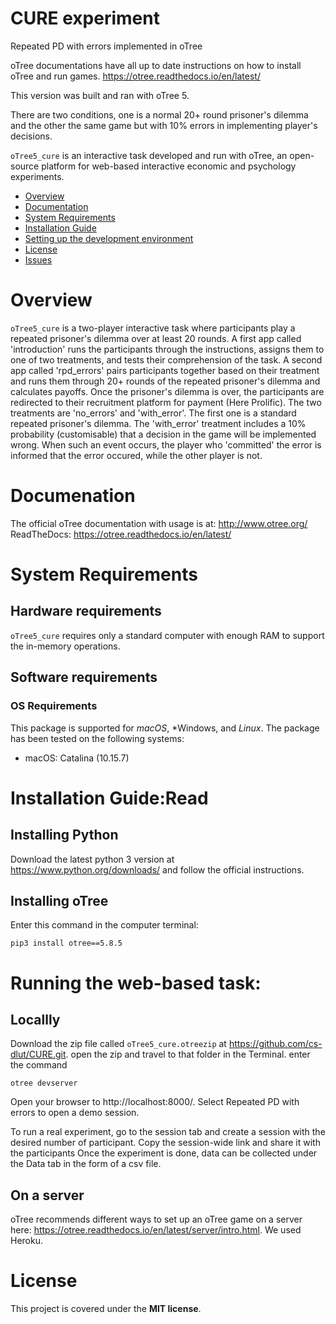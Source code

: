 # CURE experiment
Repeated PD with errors implemented in oTree

oTree documentations have all up to date instructions on how to install oTree and run games.
https://otree.readthedocs.io/en/latest/

This version was built and ran with oTree 5.

There are two conditions, one is a normal 20+ round prisoner's dilemma and the other the same game but with 10% errors in implementing player's decisions. 



`oTree5_cure` is an interactive task developed and run with oTree, an open-source platform for web-based interactive economic and psychology experiments. 

- [Overview](#overview)
- [Documentation](#documentation)
- [System Requirements](#system-requirements)
- [Installation Guide](#installation-guide)
- [Setting up the development environment](#setting-up-the-development-environment)
- [License](#license)
- [Issues](https://github.com/neurodata/mgcpy/issues)

# Overview
``oTree5_cure`` is a two-player interactive task where participants play a repeated prisoner's dilemma over at least 20 rounds. 
A first app called 'introduction' runs the participants through the instructions, assigns them to one of two treatments, and tests their comprehension of the task. 
A second app called 'rpd_errors' pairs participants together based on their treatment and runs them through 20+ rounds of the repeated prisoner's dilemma and calculates payoffs. Once the prisoner's dilemma is over, the participants are redirected to their recruitment platform for payment (Here Prolific).
The two treatments are 'no_errors' and  'with_error'. The first one is a standard repeated prisoner's dilemma. The 'with_error' treatment includes a 10% probability (customisable) that a decision in the game will be implemented wrong. When such an event occurs, the player who 'committed' the error is informed that the error occured, while the other player is not. 

# Documenation
The official oTree documentation with usage is at: http://www.otree.org/
ReadTheDocs: https://otree.readthedocs.io/en/latest/

# System Requirements
## Hardware requirements
`oTree5_cure` requires only a standard computer with enough RAM to support the in-memory operations.

## Software requirements
### OS Requirements
This package is supported for *macOS*, *Windows, and *Linux*. The package has been tested on the following systems:
+ macOS: Catalina (10.15.7)


# Installation Guide:Read

## Installing Python
Download the latest python 3 version at https://www.python.org/downloads/ and follow the official instructions.

## Installing oTree

Enter this command in the computer terminal:

```
pip3 install otree==5.8.5
```

# Running the web-based task:

## Locallly
Download the zip file called `oTree5_cure.otreezip` at https://github.com/cs-dlut/CURE.git.
open the zip and travel to that folder in the Terminal.
enter the command

```
otree devserver
```

Open your browser to http://localhost:8000/.
Select Repeated PD with errors to open a demo session. 

To run a real experiment, go to the session tab and create a session with the desired number of participant.
Copy the session-wide link and share it with the participants
Once the experiment is done, data can be collected under the Data tab in the form of a csv file. 

## On a server

oTree recommends different ways to set up an oTree game on a server here: https://otree.readthedocs.io/en/latest/server/intro.html. 
We used Heroku. 

# License

This project is covered under the **MIT license**.




